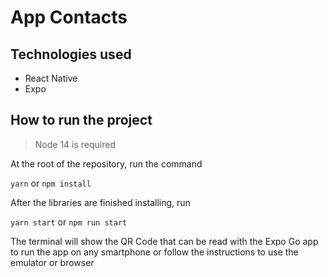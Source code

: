 # App Contacts

## Technologies used
- React Native
- Expo

## How to run the project
> Node 14 is required

At the root of the repository, run the command

`yarn`
or
`npm install`

After the libraries are finished installing, run

`yarn start`
or
`npm run start`

The terminal will show the QR Code that can be read with the Expo Go app to run the app on any smartphone or follow the instructions to use the emulator or browser